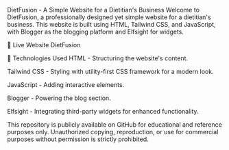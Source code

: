 DietFusion - A Simple Website for a Dietitian's Business
Welcome to DietFusion, a professionally designed yet simple website for a dietitian's business. This website is built using HTML, Tailwind CSS, and JavaScript, with Blogger as the blogging platform and Elfsight for widgets.

🌟 Live Website
DietFusion

🔧 Technologies Used
HTML - Structuring the website's content.

Tailwind CSS - Styling with utility-first CSS framework for a modern look.

JavaScript - Adding interactive elements.

Blogger - Powering the blog section.

Elfsight - Integrating third-party widgets for enhanced functionality.

This repository is publicly available on GitHub for educational and reference purposes only. Unauthorized copying, reproduction, or use for commercial purposes without permission is strictly prohibited.
